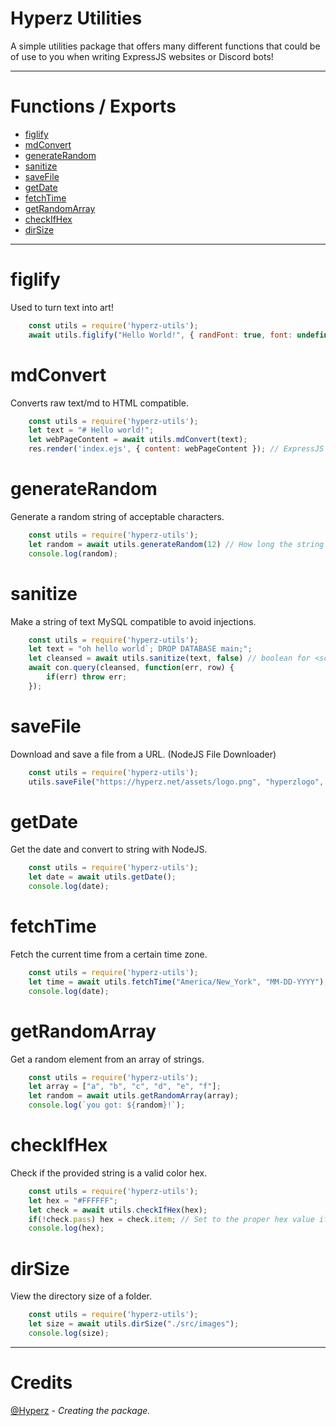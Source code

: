 # Hyperz Utilities
A simple utilities package that offers many different functions that could be of use to you when writing ExpressJS websites or Discord bots!

---

# Functions / Exports
- [figlify](#figlify)
- [mdConvert](#mdConvert)
- [generateRandom](#generateRandom)
- [sanitize](#sanitize)
- [saveFile](#saveFile)
- [getDate](#fetchTime)
- [fetchTime](#fetchTime)
- [getRandomArray](#getRandomArray)
- [checkIfHex](#checkIfHex)
- [dirSize](#dirSize)

---

# figlify
Used to turn text into art!
```js
    const utils = require('hyperz-utils');
    await utils.figlify("Hello World!", { randFont: true, font: undefined });
```

# mdConvert
Converts raw text/md to HTML compatible.
```js
    const utils = require('hyperz-utils');
    let text = "# Hello world!";
    let webPageContent = await utils.mdConvert(text);
    res.render('index.ejs', { content: webPageContent }); // ExpressJS Framework Example
```

# generateRandom
Generate a random string of acceptable characters.
```js
    const utils = require('hyperz-utils');
    let random = await utils.generateRandom(12) // How long the string should be
    console.log(random);
```

# sanitize
Make a string of text MySQL compatible to avoid injections.
```js
    const utils = require('hyperz-utils');
    let text = "oh hello world`; DROP DATABASE main;";
    let cleansed = await utils.sanitize(text, false) // boolean for <script> replacement in HTML
    await con.query(cleansed, function(err, row) {
        if(err) throw err;
    });
```

# saveFile
Download and save a file from a URL. (NodeJS File Downloader)
```js
    const utils = require('hyperz-utils');
    utils.saveFile("https://hyperz.net/assets/logo.png", "hyperzlogo", "png", "./public/images", false); // boolean is to clone files or not
```

# getDate
Get the date and convert to string with NodeJS.
```js
    const utils = require('hyperz-utils');
    let date = await utils.getDate();
    console.log(date);
```

# fetchTime
Fetch the current time from a certain time zone.
```js
    const utils = require('hyperz-utils');
    let time = await utils.fetchTime("America/New_York", "MM-DD-YYYY"); // https://github.com/Itz-Hyperz/big-ben-bot/blob/main/timezones.json look at values
    console.log(date);
```

# getRandomArray
Get a random element from an array of strings.
```js
    const utils = require('hyperz-utils');
    let array = ["a", "b", "c", "d", "e", "f"];
    let random = await utils.getRandomArray(array);
    console.log(`you got: ${random}!`);
```

# checkIfHex
Check if the provided string is a valid color hex.
```js
    const utils = require('hyperz-utils');
    let hex = "#FFFFFF";
    let check = await utils.checkIfHex(hex);
    if(!check.pass) hex = check.item; // Set to the proper hex value if it's not
    console.log(hex);
```

# dirSize
View the directory size of a folder.
```js
    const utils = require('hyperz-utils');
    let size = await utils.dirSize("./src/images");
    console.log(size);
```

---

# Credits
[@Hyperz](https://hyperz.net) - *Creating the package.*